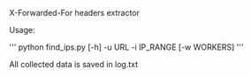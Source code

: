 X-Forwarded-For headers extractor

Usage:

''' 
python find_ips.py [-h] -u URL -i IP_RANGE [-w WORKERS]
'''

All collected data is saved in log.txt
